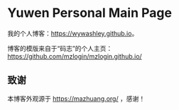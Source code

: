 # Yuwen Personal Main Page

我的个人博客：<https://wywashley.github.io>。

博客的模版来自于“码志”的个人主页：https://github.com/mzlogin/mzlogin.github.io/


## 致谢

本博客外观源于 https://mazhuang.org/ ，感谢！
